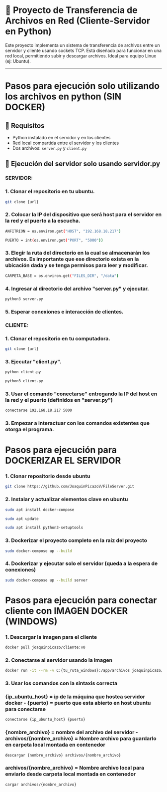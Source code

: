 # 📁 Proyecto de Transferencia de Archivos en Red (Cliente-Servidor en Python)

Este proyecto implementa un sistema de transferencia de archivos entre un servidor y cliente usando sockets TCP. Está diseñado para funcionar en una red local, permitiendo subir y descargar archivos. Ideal para equipo Linux (ej: Ubuntu).

---
# Pasos para ejecución solo utilizando los archivos en python (SIN DOCKER)
## 🧱 Requisitos

- Python instalado en el servidor y en los clientes
- Red local compartida entre el servidor y los clientes
- Dos archivos: `server.py` y `client.py`

## 🚀 Ejecución del servidor solo usando servidor.py

### SERVIDOR:
### 1. Clonar el repositorio en tu ubuntu.
```bash
git clone {url}
```
### 2. Colocar la IP del dispositivo que será host para el servidor en la red y el puerto a la escucha.
```bash
ANFITRION = os.environ.get("HOST", "192.168.18.217")
```
```bash
PUERTO = int(os.environ.get("PORT", "5000"))
```
### 3. Elegir la ruta del directorio en la cual se almacenarán los archivos. Es importante que ese directorio exista en la ubicación dada y se tenga permisos para leer y modificar.
```bash
CARPETA_BASE = os.environ.get("FILES_DIR", "/data")
```
### 4. Ingresar al directorio del archivo "server.py" y ejecutar.
```bash
python3 server.py
```
### 5. Esperar conexiones e interacción de clientes.

### CLIENTE:
### 1. Clonar el repositorio en tu computadora.
```bash
git clone {url}
```
### 3. Ejecutar "client.py".
```bash
python client.py
```
```bash
python3 client.py
```
### 3. Usar el comando "conectarse" entregando la IP del host en la red y el puerto (definidos en "server.py")
```bash
conectarse 192.168.18.217 5000
```
### 3. Empezar a interactuar con los comandos existentes que otorga el programa.

# Pasos para ejecución para DOCKERIZAR EL SERVIDOR
### 1. Clonar repositorio desde ubuntu
```bash
git clone https://github.com/JoaquinPicazoV/FileServer.git
```

### 2. Instalar y actualizar elementos clave en ubuntu
```bash
sudo apt install docker-compose
```
```bash
sudo apt update
```
```bash
sudo apt install python3-setuptools
```

### 3. Dockerizar el proyecto completo en la raiz del proyecto
```bash
sudo docker-compose up --build
```

### 4. Dockerizar y ejecutar solo el servidor (queda a la espera de conexiones)
```bash
sudo docker-compose up --build server
```

# Pasos para ejecución para conectar cliente con IMAGEN DOCKER (WINDOWS)
### 1. Descargar la imagen para el cliente
```bash
docker pull joaquinpicazo/cliente:v0
```
### 2. Conectarse al servidor usando la imagen
```bash
docker run -it --rm -v C:{tu_ruta_windows}:/app/archivos joaquinpicazo/client:v0
```
### 3. Usar los comandos con la sintaxis correcta
### {ip_ubuntu_host} = ip de la máquina que hostea servidor docker      -      {puerto} = puerto que esta abierto en host ubuntu para conectarse 
```bash
conectarse {ip_ubuntu_host} {puerto}
```
### {nombre_archivo} = nombre del archivo del servidor   -    archivos/{nombre_archivo} = Nombre archivo para guardarlo en carpeta local montada en contenedor
```bash
descargar {nombre_archivo} archivos/{nombre_archivo}
```
### archivos/{nombre_archivo} = Nombre archivo local para enviarlo desde carpeta local montada en contenedor
```bash
cargar archivos/{nombre_archivo}
```
